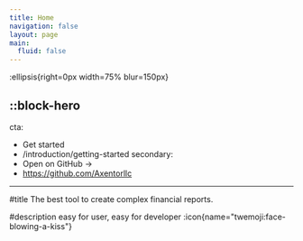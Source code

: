 ```yaml
---
title: Home
navigation: false
layout: page
main:
  fluid: false
---
```


:ellipsis{right=0px width=75% blur=150px}

::block-hero
---
cta:
  - Get started
  - /introduction/getting-started
secondary:
  - Open on GitHub →
  - https://github.com/Axentorllc
---

#title
The best tool to create complex financial reports.

#description
easy for user, easy for developer :icon{name="twemoji:face-blowing-a-kiss"}

